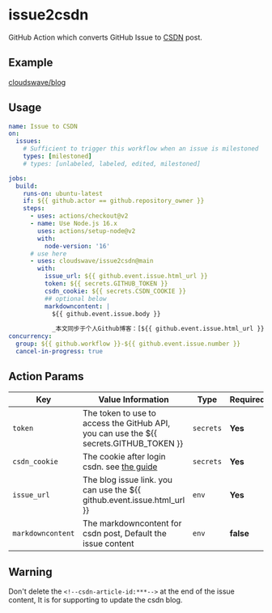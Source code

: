 # issue2csdn

GitHub Action which converts GitHub Issue to [CSDN](https://blog.csdn.net/) post.

## Example

[cloudswave/blog](https://github.com/cloudswave/blog)

## Usage

```yml
name: Issue to CSDN
on:
  issues:
    # Sufficient to trigger this workflow when an issue is milestoned
    types: [milestoned]
    # types: [unlabeled, labeled, edited, milestoned]

jobs:
  build:
    runs-on: ubuntu-latest
    if: ${{ github.actor == github.repository_owner }}
    steps:
      - uses: actions/checkout@v2
      - name: Use Node.js 16.x
        uses: actions/setup-node@v2
        with:
          node-version: '16'    
      # use here
      - uses: cloudswave/issue2csdn@main
        with:
          issue_url: ${{ github.event.issue.html_url }}
          token: ${{ secrets.GITHUB_TOKEN }}
          csdn_cookie: ${{ secrets.CSDN_COOKIE }}
          ## optional below
          markdowncontent: |
            ${{ github.event.issue.body }}
            
            _本文同步于个人Github博客：[${{ github.event.issue.html_url }}](${{ github.event.issue.html_url }})，欢迎留言。_
concurrency: 
  group: ${{ github.workflow }}-${{ github.event.issue.number }}
  cancel-in-progress: true   

```

## Action Params

| Key  | Value Information | Type | Required |
| ------------- | ------------- | ------------- | ------------- |
| `token`  | The token to use to access the GitHub API, you can use the ${{ secrets.GITHUB_TOKEN }} | `secrets` | **Yes** |
| `csdn_cookie`  | The cookie after login csdn. see [the guide](https://github.com/cloudswave/blog/issues/6) | `secrets` | **Yes** |
| `issue_url`  | The blog issue link. you can use the ${{ github.event.issue.html_url }} | `env` | **Yes** |
| `markdowncontent`  | The markdowncontent for csdn post, Default the issue content | `env` | **false** |

## Warning
Don't delete the `<!--csdn-article-id:***-->` at the end of the issue content, It is for supporting to update the csdn blog.

